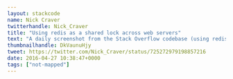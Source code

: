 ```yaml
---
layout: stackcode
name: Nick Craver
twitterhandle: Nick_Craver
title: "Using redis as a shared lock across web servers"
text: "A daily screenshot from the Stack Overflow codebase (using redis as a shared lock across web servers). "
thumbnailhandle: DkVaunuHjy
tweet: https://twitter.com/Nick_Craver/status/725272979198857216
date: 2016-04-27 10:38:47+0000
tags: ["not-mapped"]
---
```

